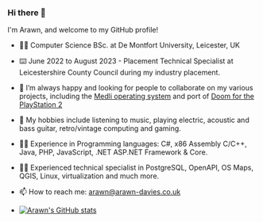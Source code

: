 ### Hi there 👋
I'm Arawn, and welcome to my GitHub profile!

- 🧑‍🎓 Computer Science BSc. at De Montfort University, Leicester, UK
- ⌨️ June 2022 to August 2023 - Placement Technical Specialist at Leicestershire County Council during my industry placement. 
- 🤝 I’m always happy and looking for people to collaborate on my various projects, including the [Medli operating system](https://github.com/Arawn-Davies/Medli) and port of [Doom for the PlayStation 2](https://github.com/Arawn-Davies/pcsx2oom)
- 🎵 My hobbies include listening to music, playing electric, acoustic and bass guitar, retro/vintage computing and gaming.
- 🧑‍💻 Experience in Programming languages: C#, x86 Assembly C/C++, Java, PHP, JavaScript, .NET ASP.NET Framework & Core.
- 🧑‍💻 Experienced technical specialist in PostgreSQL, OpenAPI, OS Maps, QGIS, Linux, virtualization and much more.
- 📫 How to reach me: arawn@arawn-davies.co.uk

- [![Arawn's GitHub stats](https://github-readme-stats.vercel.app/api?username=arawn-davies)](https://github.com/anuraghazra/github-readme-stats)
